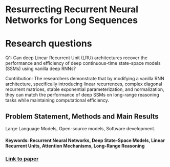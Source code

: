 # Resurrecting Recurrent Neural Networks for Long Sequences

# Research questions
Q1: Can deep Linear Recurrent Unit (LRU) architectures recover the performance and efficiency of deep continuous-time state-space models (SSMs) using vanilla deep RNNs?

Contribution:
The researchers demonstrate that by modifying a vanilla RNN architecture, specifically introducing linear recurrences, complex diagonal recurrent matrices, stable exponential parameterization, and normalization, they can match the performance of deep SSMs on long-range reasoning tasks while maintaining computational efficiency.

## Problem Statement, Methods and Main Results
 Large Language Models, Open-source models, Software development.

#### Keywords: Recurrent Neural Networks, Deep State-Space Models, Linear Recurrent Units, Attention Mechanisms, Long-Range Reasoning


### [Link to paper](https://arxiv.org/abs/2303.06349)
        